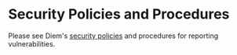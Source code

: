 # Security Policies and Procedures

Please see Diem's
[security policies](https://developers.libra.org/docs/policies/security) and
procedures for reporting vulnerabilities.
